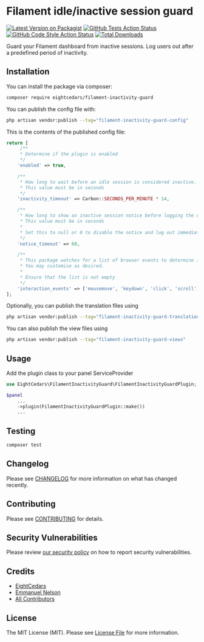 # Filament idle/inactive session guard

[![Latest Version on Packagist](https://img.shields.io/packagist/v/eightcedars/filament-inactivity-guard.svg?style=flat-square)](https://packagist.org/packages/eightcedars/filament-inactivity-guard)
[![GitHub Tests Action Status](https://img.shields.io/github/actions/workflow/status/eightcedars/filament-inactivity-guard/run-tests.yml?branch=main&label=tests&style=flat-square)](https://github.com/eightcedars/filament-inactivity-guard/actions?query=workflow%3Arun-tests+branch%3Amain)
[![GitHub Code Style Action Status](https://img.shields.io/github/actions/workflow/status/eightcedars/filament-inactivity-guard/fix-php-code-styling.yml?branch=main&label=code%20style&style=flat-square)](https://github.com/eightcedars/filament-inactivity-guard/actions?query=workflow%3A"Fix+PHP+code+styling"+branch%3Amain)
[![Total Downloads](https://img.shields.io/packagist/dt/eightcedars/filament-inactivity-guard.svg?style=flat-square)](https://packagist.org/packages/eightcedars/filament-inactivity-guard)



Guard your Filament dashboard from inactive sessions. Log users out after a 
predefined period of inactivity.

## Installation

You can install the package via composer:

```bash
composer require eightcedars/filament-inactivity-guard
```

You can publish the config file with:

```bash
php artisan vendor:publish --tag="filament-inactivity-guard-config"
```

This is the contents of the published config file:

```php
return [
     /**
     * Determine if the plugin is enabled
     */
    'enabled' => true,

    /**
     * How long to wait before an idle session is considered inactive.
     * This value must be in seconds
     */
    'inactivity_timeout' => Carbon::SECONDS_PER_MINUTE * 14,

    /**
     * How long to show an inactive session notice before logging the user out.
     * This value must be in seconds
     *
     * Set this to null or 0 to disable the notice and log out immediately a user's session becomes inactive
     */
    'notice_timeout' => 60,

    /**
     * This package watches for a list of browser events to determine if a user is still active.
     * You may customise as desired.
     *
     * Ensure that the list is not empty
     */
    'interaction_events' => ['mousemove', 'keydown', 'click', 'scroll'],
];
```

Optionally, you can publish the translation files using

```bash
php artisan vendor:publish --tag="filament-inactivity-guard-translations"

```
You can also publish the view files using

```bash
php artisan vendor:publish --tag="filament-inactivity-guard-views"
```


## Usage

Add the plugin class to your panel ServiceProvider

```php
use EightCedars\FilamentInactivityGuard\FilamentInactivityGuardPlugin;

$panel
    ...
    ->plugin(FilamentInactivityGuardPlugin::make())
    ...
```

## Testing

```bash
composer test
```

## Changelog

Please see [CHANGELOG](CHANGELOG.md) for more information on what has changed recently.

## Contributing

Please see [CONTRIBUTING](.github/CONTRIBUTING.md) for details.

## Security Vulnerabilities

Please review [our security policy](../../security/policy) on how to report security vulnerabilities.

## Credits

- [EightCedars](https://github.com/eightcedars)
- [Emmanuel Nelson](https://github.com/eyounelson)
- [All Contributors](../../contributors)

## License

The MIT License (MIT). Please see [License File](LICENSE.md) for more information.
